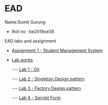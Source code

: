 # EAD
Name:Sumit Gurung
- Roll no : be2018se38
 
EAD labs and assignment

- [Assignment 1 - Student Management System](https://github.com/sumitgrg-gces/EAD/tree/main/assignments/assignment1)


- [Lab works](https://github.com/sumitgrg-gces/EAD/tree/main/labs)

    --- [Lab 1 - Git](https://github.com/sumitgrg-gces/EAD/tree/main/labs/lab1)

    --- [Lab 2 - Singleton Design pattern](https://github.com/sumitgrg-gces/EAD/tree/main/labs/lab2)

    --- [Lab 3 - Factory Design pattern](https://github.com/sumitgrg-gces/EAD/tree/main/labs/lab3)

    --- [Lab 4 - Servlet Form](https://github.com/sumitgrg-gces/EAD/tree/main/labs/lab4)

